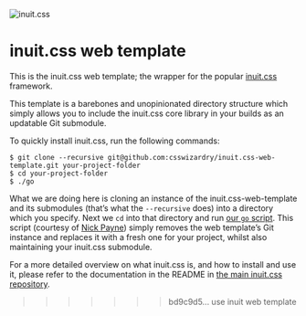 ![inuit.css](http://inuitcss.com/img/content/logo.png)

# inuit.css web template

This is the inuit.css web template; the wrapper for the popular
[inuit.css](https://github.com/csswizardry/inuit.css) framework.

This template is a barebones and unopinionated directory structure which simply
allows you to include the inuit.css core library in your builds as an updatable
Git submodule.

To quickly install inuit.css, run the following commands:

    $ git clone --recursive git@github.com:csswizardry/inuit.css-web-template.git your-project-folder
    $ cd your-project-folder
    $ ./go

What we are doing here is cloning an instance of the inuit.css-web-template and
its submodules (that’s what the `--recursive` does) into a directory which you
specify. Next we `cd` into that directory and run [our `go` script](https://github.com/csswizardry/inuit.css-web-template/blob/master/go).
This script (courtesy of [Nick Payne](http://twitter.com/makeusabrew)) simply
removes the web template’s Git instance and replaces it with a fresh one for
your project, whilst also maintaining your inuit.css submodule.

For a more detailed overview on what inuit.css is, and how to install and use
it, please refer to the documentation in the README in
[the main inuit.css repository](https://github.com/csswizardry/inuit.css).
>>>>>>> bd9c9d5... use inuit web template
